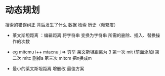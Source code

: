 # 动态规划
 搜索的错误纠正 背后发生了什么
 数据 检索 历史（频繁度）
- 莱文斯坦距离 ：编辑距离
 将字符串 变换为字符串 所需的删除、插入、替换操作的次数
- eg
 mitcmu  i++
 mtacnu  j  => 穷举
 莱文斯坦距离为 3 
 第一次 mit     t前面添加i
 第二次 mitc    删掉a
 第三次 mitcm    把n换成m  

 - 最小的莱文斯坦距离  增删改 最佳方案


